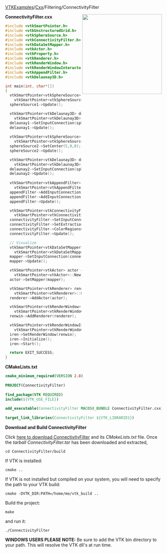 [VTKExamples](/home/)/[Cxx](/Cxx)/Filtering/ConnectivityFilter

<img align="right" src="https://github.com/lorensen/VTKExamples/blob/gh-pages/Testing/Baseline/Filtering/TestConnectivityFilter.png?raw=true" width="256" />

**ConnectivityFilter.cxx**
```c++
#include <vtkSmartPointer.h>
#include <vtkUnstructuredGrid.h>
#include <vtkSphereSource.h>
#include <vtkConnectivityFilter.h>
#include <vtkDataSetMapper.h>
#include <vtkActor.h>
#include <vtkProperty.h>
#include <vtkRenderer.h>
#include <vtkRenderWindow.h>
#include <vtkRenderWindowInteractor.h>
#include <vtkAppendFilter.h>
#include <vtkDelaunay3D.h>

int main(int, char*[])
{
  vtkSmartPointer<vtkSphereSource> sphereSource1 =
    vtkSmartPointer<vtkSphereSource>::New();
  sphereSource1->Update();

  vtkSmartPointer<vtkDelaunay3D> delaunay1 =
    vtkSmartPointer<vtkDelaunay3D>::New();
  delaunay1->SetInputConnection(sphereSource1->GetOutputPort());
  delaunay1->Update();
  
  vtkSmartPointer<vtkSphereSource> sphereSource2 =
    vtkSmartPointer<vtkSphereSource>::New();
  sphereSource2->SetCenter(5,0,0);
  sphereSource2->Update();

  vtkSmartPointer<vtkDelaunay3D> delaunay2 =
    vtkSmartPointer<vtkDelaunay3D>::New();
  delaunay2->SetInputConnection(sphereSource2->GetOutputPort());
  delaunay2->Update();
  
  vtkSmartPointer<vtkAppendFilter> appendFilter =
    vtkSmartPointer<vtkAppendFilter>::New();
  appendFilter->AddInputConnection(delaunay1->GetOutputPort());
  appendFilter->AddInputConnection(delaunay2->GetOutputPort());
  appendFilter->Update();

  vtkSmartPointer<vtkConnectivityFilter> connectivityFilter =
    vtkSmartPointer<vtkConnectivityFilter>::New();
  connectivityFilter->SetInputConnection(appendFilter->GetOutputPort());
  connectivityFilter->SetExtractionModeToAllRegions();
  connectivityFilter->ColorRegionsOn();
  connectivityFilter->Update();

  // Visualize
  vtkSmartPointer<vtkDataSetMapper> mapper =
    vtkSmartPointer<vtkDataSetMapper>::New();
  mapper->SetInputConnection(connectivityFilter->GetOutputPort());
  mapper->Update();

  vtkSmartPointer<vtkActor> actor =
    vtkSmartPointer<vtkActor>::New();
  actor->SetMapper(mapper);

  vtkSmartPointer<vtkRenderer> renderer =
    vtkSmartPointer<vtkRenderer>::New();
  renderer->AddActor(actor);

  vtkSmartPointer<vtkRenderWindow> renwin =
    vtkSmartPointer<vtkRenderWindow>::New();
  renwin->AddRenderer(renderer);

  vtkSmartPointer<vtkRenderWindowInteractor> iren =
    vtkSmartPointer<vtkRenderWindowInteractor>::New();
  iren->SetRenderWindow(renwin);
  iren->Initialize();
  iren->Start();

  return EXIT_SUCCESS;
}
```
**CMakeLists.txt**
```cmake
cmake_minimum_required(VERSION 2.8)
 
PROJECT(ConnectivityFilter)
 
find_package(VTK REQUIRED)
include(${VTK_USE_FILE})
 
add_executable(ConnectivityFilter MACOSX_BUNDLE ConnectivityFilter.cxx)
 
target_link_libraries(ConnectivityFilter ${VTK_LIBRARIES})
```

**Download and Build ConnectivityFilter**

Click [here to download ConnectivityFilter](https://github.com/lorensen/VTKWikiExamplesTarballs/raw/master/ConnectivityFilter.tar) and its *CMakeLists.txt* file.
Once the *tarball ConnectivityFilter.tar* has been downloaded and extracted,
```
cd ConnectivityFilter/build 
```
If VTK is installed:
```
cmake ..
```
If VTK is not installed but compiled on your system, you will need to specify the path to your VTK build:
```
cmake -DVTK_DIR:PATH=/home/me/vtk_build ..
```
Build the project:
```
make
```
and run it:
```
./ConnectivityFilter
```
**WINDOWS USERS PLEASE NOTE:** Be sure to add the VTK bin directory to your path. This will resolve the VTK dll's at run time.


